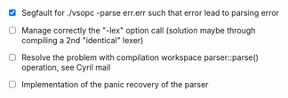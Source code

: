 - [x] Segfault for  ./vsopc -parse err.err such that error lead to parsing error

- [ ] Manage correctly the "-lex" option call (solution maybe through compiling a 2nd "identical" lexer)

- [ ] Resolve the problem with compilation workspace parser::parse() operation, see Cyril mail

- [ ] Implementation of the panic recovery of the parser